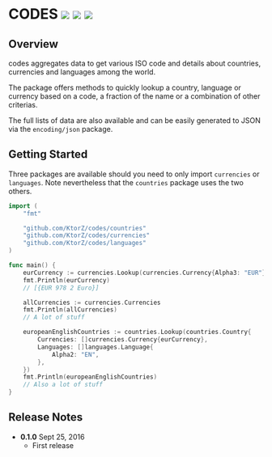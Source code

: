 # CODES [![](https://img.shields.io/badge/godoc-reference-blue.svg?style=flat-square)](https://godoc.org/github.com/KtorZ/codes) [![](https://img.shields.io/badge/license-MPL%202.0-blue.svg?style=flat-square)](https://www.mozilla.org/en-US/MPL/2.0/) [![](https://travis-ci.org/KtorZ/codes.svg?style=flat-square)](https://travis-ci.org/KtorZ/codes)

## Overview

codes aggregates data to get various ISO code and details about countries, currencies and
languages among the world.

The package offers methods to quickly lookup a country, language or currency based on a code, a
fraction of the name or a combination of other criterias.

The full lists of data are also available and can be easily generated to JSON via the
`encoding/json` package.

## Getting Started

Three packages are available should you need to only import `currencies` or `languages`. Note
nevertheless that the `countries` package uses the two others.

```go
import (
    "fmt"

    "github.com/KtorZ/codes/countries"
    "github.com/KtorZ/codes/currencies"
    "github.com/KtorZ/codes/languages"
)

func main() {
    eurCurrency := currencies.Lookup(currencies.Currency{Alpha3: "EUR"})
    fmt.Println(eurCurrency)
    // [{EUR 978 2 Euro}]

    allCurrencies := currencies.Currencies
    fmt.Println(allCurrencies)
    // A lot of stuff

    europeanEnglishCountries := countries.Lookup(countries.Country{
        Currencies: []currencies.Currency{eurCurrency},
        Languages: []languages.Language{
            Alpha2: "EN",
        },
    })
    fmt.Println(europeanEnglishCountries)
    // Also a lot of stuff
}
```

## Release Notes

- **0.1.0** Sept 25, 2016
    - First release
